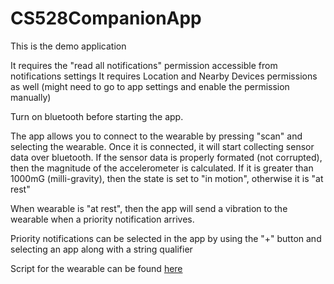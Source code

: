 # CS528CompanionApp

This is the demo application

It requires the "read all notifications" permission accessible from notifications settings
It requires Location and Nearby Devices permissions as well (might need to go to app settings and enable the permission manually)


Turn on bluetooth before starting the app.

The app allows you to connect to the wearable by pressing "scan" and selecting the wearable. Once it is connected, it will start collecting sensor data over bluetooth.
If the sensor data is properly formated (not corrupted), then the magnitude of the accelerometer is calculated. If it is greater than 1000mG (milli-gravity), then 
the state is set to "in motion", otherwise it is "at rest"

When wearable is "at rest", then the app will send a vibration to the wearable when a priority notification arrives.

Priority notifications can be selected in the app by using the "+" button and selecting an app along with a string qualifier

Script for the wearable can be found [here](https://github.com/Vrend/CS528DataCollection/blob/CS228DataCollect/Arduino/sketch_apr25b/sketch_apr25b.ino)
